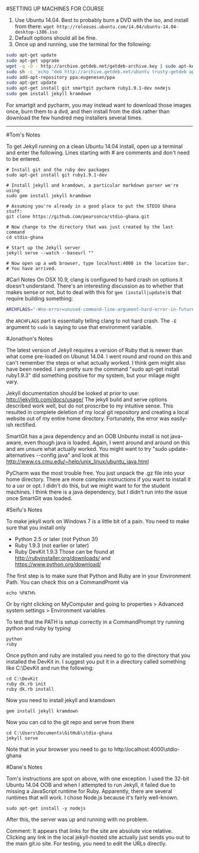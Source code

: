 #SETTING UP MACHINES FOR COURSE

1. Use Ubuntu 14.04.  Best to probably burn a DVD with the iso, and install from there:
`wget http://releases.ubuntu.com/14.04/ubuntu-14.04-desktop-i386.iso`
2. Default options should all be fine.
3. Once up and running, use the terminal for the following:
~~~ bash
sudo apt-get update
sudo apt-get upgrade
wget -q -O - http://archive.getdeb.net/getdeb-archive.key | sudo apt-key add -
sudo sh -c 'echo "deb http://archive.getdeb.net/ubuntu trusty-getdeb apps" >> /etc/apt/sources.list.d/getdeb.list'
sudo add-apt-repository ppa:eugenesan/ppa
sudo apt-get update
sudo apt-get install git smartgit pycharm ruby1.9.1-dev nodejs
sudo gem install jekyll kramdown
~~~

For smartgit and pycharm, you may instead want to download those images once,
burn them to a dvd, and then install from the disk rather than download the few
hundred meg installers several times.

* * *

#Tom's Notes

To get Jekyll running on a clean Ubuntu 14.04 install, open up a
terminal and enter the following.  Lines starting with # are comments and don't
need to be entered.
~~~
# Install git and the ruby dev packages
sudo apt-get install git ruby1.9.1-dev  

# Install jekyll and kramdown, a particular markdown parser we're using
sudo gem install jekyll kramdown  

# Assuming you're already in a good place to put the STDIO Ghana stuff:
git clone https://github.com/pearsonca/stdio-ghana.git  

# Now change to the directory that was just created by the last command
cd stdio-ghana  

# Start up the Jekyll server
jekyll serve --watch --baseurl ""  

# Now open up a web browser, type localhost:4000 in the location bar.
# You have arrived.
~~~

#Carl Notes
On OSX 10.9, clang is configured to hard crash on options it doesn't understand.
There's an interesting discussion as to whether that makes sense or not, but to
deal with this for `gem (install|update)`s that require building something:
~~~ bash
ARCHFLAGS="-Wno-error=unused-command-line-argument-hard-error-in-future" sudo -E gem update jekyll
~~~

the `ARCHFLAGS` part is essentially telling clang to not hard crash.  The `-E`
argument to `sudo` is saying to use that environment variable.


#Jonathon's Notes

The latest version of Jekyll requires a version of Ruby that is newer than what
come pre-loaded on Ubunut 14.04.  I went round and round on this and can't
remember the steps or what actually worked.  I think gem might also have been
needed.  I am pretty sure the command "sudo apt-get install ruby1.9.3" did
something positive for my system, but your milage might vary.

Jekyll documentation should be looked at prior to use:
http://jekyllrb.com/docs/usage/ The jekyll build and serve options described
work well, but do not proscribe to my intuitive sense.  This resulted in
complete deletion of my local git repository and creating a local website out of
my entire home directory.  Fortunately, the error was easily-ish rectified.

SmartGit has a java dependency and an OOB Unbuntu install is not java-aware,
even though java is loaded.  Again, I went around and around on this and am
unsure what actually worked.  You might want to try "sudo update-alternatives
--config java"  and look at this
http://www.cs.cmu.edu/~help/unix_linux/ubuntu_java.html

PyCharm was the most trouble free.  You just unpack the .gz file into your home
directory.  There are more complex instructions if you want to install it to a
usr or opt. I didn't do this, but we might want to for the student machines.  I
think there is a java dependency, but I didn't run into the issue once SmartGit
was loaded.

#Seifu's Notes

To make jekyll work on Windows 7 is a little bit of a pain. You need to make sure that you install only
* Python 2.5 or later (not Python 3!)
* Ruby 1.9.3 (not earlier or later)
* Ruby DevKit 1.9.3
Those can be found at http://rubyinstaller.org/downloads/ and https://www.python.org/download/

The first step is to make sure that Python and Ruby are in your Environment Path. You can check this on a CommandPromt via
~~~
echo %PATH%
~~~
Or by right clicking on MyComputer and going to properties > Advanced system settings > Environment variables

To test that the PATH is setup correctly in a CommandPrompt try running python and ruby by typing

~~~
python
ruby
~~~

Once python  and ruby are installed you need to go to the directory that you
installed the DevKit in. I suggest you put it in a directory called something
like C:\DevKit and run the following:

~~~
cd C:\DevKit
ruby dk.rb init
ruby dk.rb install
~~~

Now you need to install jekyll and kramdown

~~~
gem install jekyll kramdown
~~~

Now you can cd to the git repo and serve from there

~~~
cd C:\Users\Documents\GitHub\stdio-ghana
jekyll serve
~~~

Note that in your browser you need to go to http:\\localhost:4000\stdio-ghana


#Dane's Notes

Tom's instructions are spot on above, with one exception. I used the 32-bit
Ubuntu 14.04 OOB and when I attempted to run Jekyll, it failed due to missing a
JavaScript runtime for Ruby. Apparently, there are several runtimes that will
work. I chose Node.js because it's fairly well-known.

~~~
sudo apt-get install -y nodejs
~~~

After this, the server was up and running with no problem.

Comment: It appears that links for the site are absolute vice relative. Clicking
any link in the local jekyll-hosted site actually just sends you out to the main
git.io site.  For testing, you need to edit the URLs directly.
